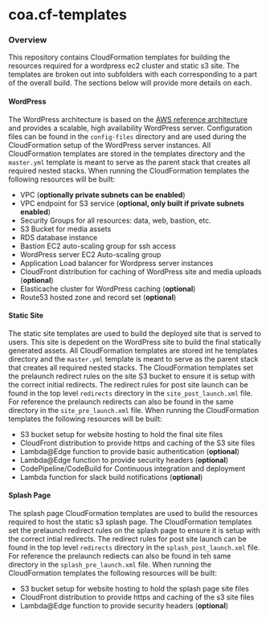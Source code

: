 # coa.cf-templates
### Overview
This repository contains CloudFormation templates for building the resources required for a wordpress ec2 cluster and static s3 site. The templates are broken out into subfolders with each corresponding to a part of the overall build. The sections below will provide more details on each.

#### WordPress
The WordPress architecture is based on the [AWS reference architecture](https://github.com/aws-samples/aws-refarch-wordpress) and provides a scalable, high availability WordPress server. Configuration files can be found in the `config-files` directory and are used during the CloudFormation setup of the WordPress server instances. All CloudFormation templates are stored in the templates directory and the `master.yml` template is meant to serve as the parent stack that creates all required nested stacks. When running the CloudFormation templates the following resources will be built:
* VPC (**optionally private subnets can be enabled**)
* VPC endpoint for S3 service (**optional, only built if private subnets enabled**)
* Security Groups for all resources: data, web, bastion, etc.
* S3 Bucket for media assets
* RDS database instance
* Bastion EC2 auto-scaling group for ssh access
* WordPress server EC2 Auto-scaling group
* Application Load balancer for Wordpress server instances
* CloudFront distribution for caching of WordPress site and media uploads (**optional**)
* Elasticache cluster for WordPress caching (**optional**)
* Route53 hosted zone and record set (**optional**)

#### Static Site
The static site templates are used to build the deployed site that is served to users. This site is depedent on the WordPress site to build the final statically generated assets. All CloudFormation templates are stored int he templates directory and the `master.yml` template is meant to serve as the parent stack that creates all required nested stacks. The CloudFormation templates set the prelaunch redirect rules on the site S3 bucket to ensure it is setup with the correct initial redirects. The redirect rules for post site launch can be found in the top level `redirects` directory in the `site_post_launch.xml` file. For reference the prelaunch redirects can also be found in the same directory in the `site_pre_launch.xml` file. When running the CloudFormation templates the following resources will be built:
* S3 bucket setup for website hosting to hold the final site files
* CloudFront distribution to provide https and caching of the S3 site files
* Lambda@Edge function to provide basic authentication (**optional**)
* Lambda@Edge function to provide security headers (**optional**)
* CodePipeline/CodeBuild for Continuous integration and deployment
* Lambda function for slack build notifications (**optional**)

#### Splash Page
The splash page CloudFormation templates are used to build the resources required to host the static s3 splash page. The CloudFormation templates set the prelaunch redirect rules on the splash page to ensure it is setup with the correct intial redirects. The redirect rules for post site launch can be found in the top level `redirects` directory in the `splash_post_launch.xml` file. For reference the prelaunch rediects can also be found in teh same directory in the `splash_pre_launch.xml` file. When running the CloudFormation templates the following resources will be built:
* S3 bucket setup for website hosting to hold the splash page site files
* CloudFront distribution to provide https and caching of the s3 site files
* Lambda@Edge function to provide security headers (**optional**)
